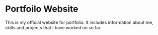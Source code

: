# Portfoilo Website
  This is my official website  for portfolio. It includes information about me, skills and projects that I have worked on so far.  
  
   